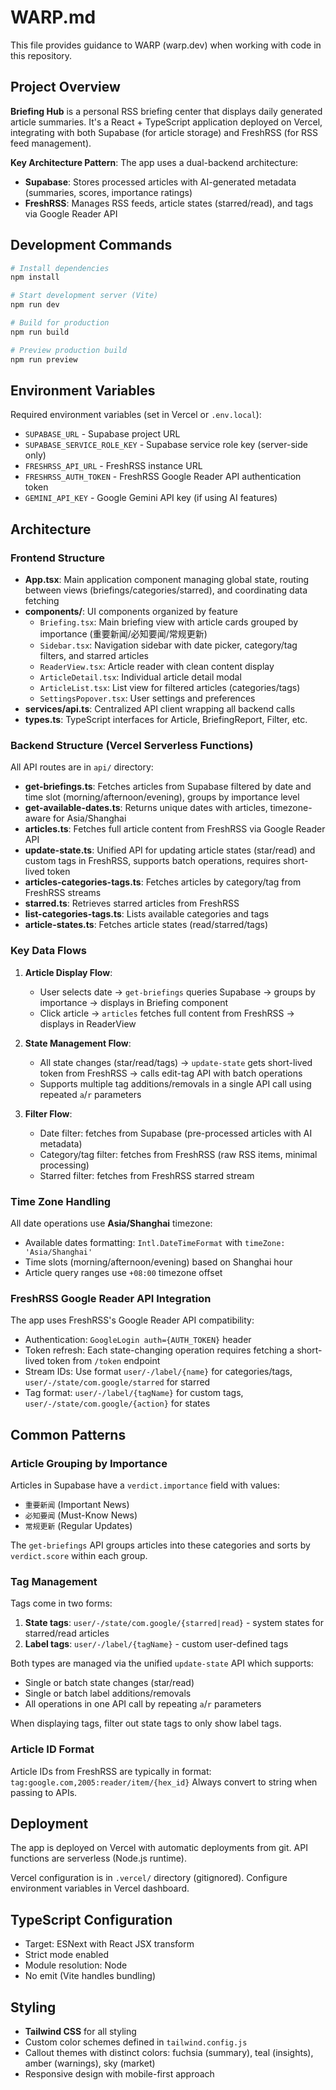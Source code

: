 # WARP.md

This file provides guidance to WARP (warp.dev) when working with code in this repository.

## Project Overview

**Briefing Hub** is a personal RSS briefing center that displays daily generated article summaries. It's a React + TypeScript application deployed on Vercel, integrating with both Supabase (for article storage) and FreshRSS (for RSS feed management).

**Key Architecture Pattern**: The app uses a dual-backend architecture:
- **Supabase**: Stores processed articles with AI-generated metadata (summaries, scores, importance ratings)
- **FreshRSS**: Manages RSS feeds, article states (starred/read), and tags via Google Reader API

## Development Commands

```bash
# Install dependencies
npm install

# Start development server (Vite)
npm run dev

# Build for production
npm run build

# Preview production build
npm run preview
```

## Environment Variables

Required environment variables (set in Vercel or `.env.local`):

- `SUPABASE_URL` - Supabase project URL
- `SUPABASE_SERVICE_ROLE_KEY` - Supabase service role key (server-side only)
- `FRESHRSS_API_URL` - FreshRSS instance URL
- `FRESHRSS_AUTH_TOKEN` - FreshRSS Google Reader API authentication token
- `GEMINI_API_KEY` - Google Gemini API key (if using AI features)

## Architecture

### Frontend Structure

- **App.tsx**: Main application component managing global state, routing between views (briefings/categories/starred), and coordinating data fetching
- **components/**: UI components organized by feature
  - `Briefing.tsx`: Main briefing view with article cards grouped by importance (重要新闻/必知要闻/常规更新)
  - `Sidebar.tsx`: Navigation sidebar with date picker, category/tag filters, and starred articles
  - `ReaderView.tsx`: Article reader with clean content display
  - `ArticleDetail.tsx`: Individual article detail modal
  - `ArticleList.tsx`: List view for filtered articles (categories/tags)
  - `SettingsPopover.tsx`: User settings and preferences
- **services/api.ts**: Centralized API client wrapping all backend calls
- **types.ts**: TypeScript interfaces for Article, BriefingReport, Filter, etc.

### Backend Structure (Vercel Serverless Functions)

All API routes are in `api/` directory:

- **get-briefings.ts**: Fetches articles from Supabase filtered by date and time slot (morning/afternoon/evening), groups by importance level
- **get-available-dates.ts**: Returns unique dates with articles, timezone-aware for Asia/Shanghai
- **articles.ts**: Fetches full article content from FreshRSS via Google Reader API
- **update-state.ts**: Unified API for updating article states (star/read) and custom tags in FreshRSS, supports batch operations, requires short-lived token
- **articles-categories-tags.ts**: Fetches articles by category/tag from FreshRSS streams
- **starred.ts**: Retrieves starred articles from FreshRSS
- **list-categories-tags.ts**: Lists available categories and tags
- **article-states.ts**: Fetches article states (read/starred/tags)

### Key Data Flows

1. **Article Display Flow**:
   - User selects date → `get-briefings` queries Supabase → groups by importance → displays in Briefing component
   - Click article → `articles` fetches full content from FreshRSS → displays in ReaderView

2. **State Management Flow**:
   - All state changes (star/read/tags) → `update-state` gets short-lived token from FreshRSS → calls edit-tag API with batch operations
   - Supports multiple tag additions/removals in a single API call using repeated `a`/`r` parameters

3. **Filter Flow**:
   - Date filter: fetches from Supabase (pre-processed articles with AI metadata)
   - Category/tag filter: fetches from FreshRSS (raw RSS items, minimal processing)
   - Starred filter: fetches from FreshRSS starred stream

### Time Zone Handling

All date operations use **Asia/Shanghai** timezone:
- Available dates formatting: `Intl.DateTimeFormat` with `timeZone: 'Asia/Shanghai'`
- Time slots (morning/afternoon/evening) based on Shanghai hour
- Article query ranges use `+08:00` timezone offset

### FreshRSS Google Reader API Integration

The app uses FreshRSS's Google Reader API compatibility:
- Authentication: `GoogleLogin auth={AUTH_TOKEN}` header
- Token refresh: Each state-changing operation requires fetching a short-lived token from `/token` endpoint
- Stream IDs: Use format `user/-/label/{name}` for categories/tags, `user/-/state/com.google/starred` for starred
- Tag format: `user/-/label/{tagName}` for custom tags, `user/-/state/com.google/{action}` for states

## Common Patterns

### Article Grouping by Importance

Articles in Supabase have a `verdict.importance` field with values:
- `重要新闻` (Important News)
- `必知要闻` (Must-Know News)  
- `常规更新` (Regular Updates)

The `get-briefings` API groups articles into these categories and sorts by `verdict.score` within each group.

### Tag Management

Tags come in two forms:
1. **State tags**: `user/-/state/com.google/{starred|read}` - system states for starred/read articles
2. **Label tags**: `user/-/label/{tagName}` - custom user-defined tags

Both types are managed via the unified `update-state` API which supports:
- Single or batch state changes (star/read)
- Single or batch label additions/removals
- All operations in one API call by repeating `a`/`r` parameters

When displaying tags, filter out state tags to only show label tags.

### Article ID Format

Article IDs from FreshRSS are typically in format: `tag:google.com,2005:reader/item/{hex_id}`
Always convert to string when passing to APIs.

## Deployment

The app is deployed on Vercel with automatic deployments from git. API functions are serverless (Node.js runtime).

Vercel configuration is in `.vercel/` directory (gitignored). Configure environment variables in Vercel dashboard.

## TypeScript Configuration

- Target: ESNext with React JSX transform
- Strict mode enabled
- Module resolution: Node
- No emit (Vite handles bundling)

## Styling

- **Tailwind CSS** for all styling
- Custom color schemes defined in `tailwind.config.js`
- Callout themes with distinct colors: fuchsia (summary), teal (insights), amber (warnings), sky (market)
- Responsive design with mobile-first approach
